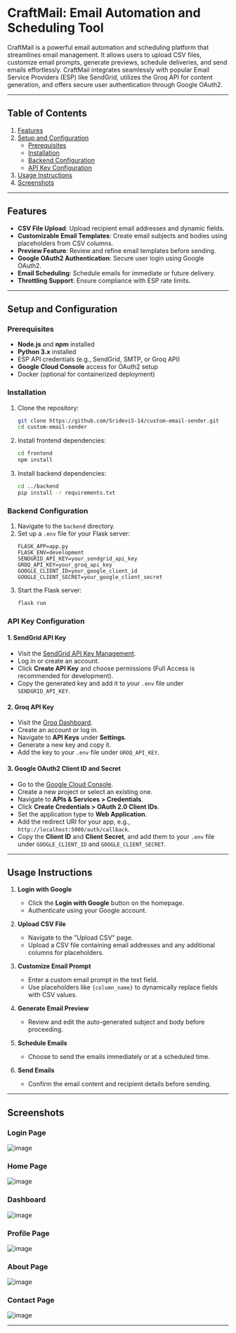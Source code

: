 # CraftMail: Email Automation and Scheduling Tool

CraftMail is a powerful email automation and scheduling platform that streamlines email management. It allows users to upload CSV files, customize email prompts, generate previews, schedule deliveries, and send emails effortlessly. CraftMail integrates seamlessly with popular Email Service Providers (ESP) like SendGrid, utilizes the Groq API for content generation, and offers secure user authentication through Google OAuth2.

---

## Table of Contents

1. [Features](#features)  
2. [Setup and Configuration](#setup-and-configuration)  
   - [Prerequisites](#prerequisites)  
   - [Installation](#installation)  
   - [Backend Configuration](#backend-configuration)  
   - [API Key Configuration](#api-key-configuration)  
3. [Usage Instructions](#usage-instructions)  
4. [Screenshots](#screenshots)  

---

## Features

- **CSV File Upload**: Upload recipient email addresses and dynamic fields.  
- **Customizable Email Templates**: Create email subjects and bodies using placeholders from CSV columns.  
- **Preview Feature**: Review and refine email templates before sending.  
- **Google OAuth2 Authentication**: Secure user login using Google OAuth2.  
- **Email Scheduling**: Schedule emails for immediate or future delivery.  
- **Throttling Support**: Ensure compliance with ESP rate limits.  

---

## Setup and Configuration

### Prerequisites

- **Node.js** and **npm** installed  
- **Python 3.x** installed  
- ESP API credentials (e.g., SendGrid, SMTP, or Groq API)  
- **Google Cloud Console** access for OAuth2 setup  
- Docker (optional for containerized deployment)  

### Installation

1. Clone the repository:
    ```bash
    git clone https://github.com/SrideviS-14/custom-email-sender.git
    cd custom-email-sender
    ```

2. Install frontend dependencies:
    ```bash
    cd frontend
    npm install
    ```

3. Install backend dependencies:
    ```bash
    cd ../backend
    pip install -r requirements.txt
    ```

### Backend Configuration

1. Navigate to the `backend` directory.  
2. Set up a `.env` file for your Flask server:
    ```env
    FLASK_APP=app.py
    FLASK_ENV=development
    SENDGRID_API_KEY=your_sendgrid_api_key
    GROQ_API_KEY=your_groq_api_key
    GOOGLE_CLIENT_ID=your_google_client_id
    GOOGLE_CLIENT_SECRET=your_google_client_secret
    ```
3. Start the Flask server:
    ```bash
    flask run
    ```

### API Key Configuration

#### 1. **SendGrid API Key**
- Visit the [SendGrid API Key Management](https://app.sendgrid.com/settings/api_keys).  
- Log in or create an account.  
- Click **Create API Key** and choose permissions (Full Access is recommended for development).  
- Copy the generated key and add it to your `.env` file under `SENDGRID_API_KEY`.

#### 2. **Groq API Key**
- Visit the [Groq Dashboard](https://console.groq.com/keys).  
- Create an account or log in.  
- Navigate to **API Keys** under **Settings**.  
- Generate a new key and copy it.  
- Add the key to your `.env` file under `GROQ_API_KEY`.

#### 3. **Google OAuth2 Client ID and Secret**
- Go to the [Google Cloud Console](https://console.cloud.google.com/).  
- Create a new project or select an existing one.  
- Navigate to **APIs & Services > Credentials**.  
- Click **Create Credentials > OAuth 2.0 Client IDs**.  
- Set the application type to **Web Application**.  
- Add the redirect URI for your app, e.g., `http://localhost:5000/auth/callback`.  
- Copy the **Client ID** and **Client Secret**, and add them to your `.env` file under `GOOGLE_CLIENT_ID` and `GOOGLE_CLIENT_SECRET`.  

---

## Usage Instructions

1. **Login with Google**  
   - Click the **Login with Google** button on the homepage.  
   - Authenticate using your Google account.  

2. **Upload CSV File**  
   - Navigate to the "Upload CSV" page.  
   - Upload a CSV file containing email addresses and any additional columns for placeholders.  

3. **Customize Email Prompt**  
   - Enter a custom email prompt in the text field.  
   - Use placeholders like `{column_name}` to dynamically replace fields with CSV values.  

4. **Generate Email Preview**  
   - Review and edit the auto-generated subject and body before proceeding.  

5. **Schedule Emails**  
   - Choose to send the emails immediately or at a scheduled time.  

6. **Send Emails**  
   - Confirm the email content and recipient details before sending.  

---

## Screenshots

### Login Page
![image](https://github.com/user-attachments/assets/0c64965d-3007-461e-9208-d0256dbf5c54)

### Home Page
![image](https://github.com/user-attachments/assets/05aff76f-0304-4f1f-848d-e62a47c36dc5)

### Dashboard 
![image](https://github.com/user-attachments/assets/41d18898-d4bf-47b2-9b06-44de647046da)

### Profile Page
![image](https://github.com/user-attachments/assets/6540f4d7-6bca-49f6-b86a-264a54589ec3)

### About Page
![image](https://github.com/user-attachments/assets/005c193e-6a2d-4dd0-9e79-98530c980fcd)

### Contact Page
![image](https://github.com/user-attachments/assets/f20537ab-1b0e-478a-94bc-72dda9d25f18)

---

